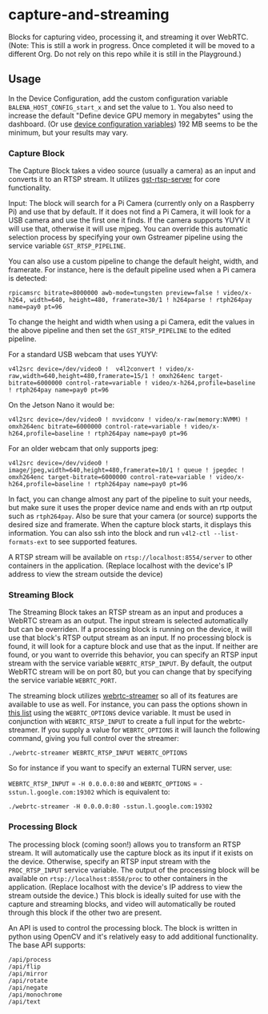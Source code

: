 # capture-and-streaming
Blocks for capturing video, processing it, and streaming it over WebRTC. (Note: This is still a work in progress. Once completed it will be moved to a different Org. Do not rely on this repo while it is still in the Playground.)

## Usage
In the Device Configuration, add the custom configuration variable `BALENA_HOST_CONFIG_start_x` and set the value to `1`. You also need to increase the default "Define device GPU memory in megabytes" using the dashboard. (Or use [device configuration variables](https://www.balena.io/docs/reference/OS/advanced/)) 192 MB seems to be the minimum, but your results may vary.

### Capture Block

The Capture Block takes a video source (usually a camera) as an input and converts it to an RTSP stream. It utilizes [gst-rtsp-server](https://github.com/GStreamer/gst-rtsp-server) for core functionality.

Input: The block will search for a Pi Camera (currently only on a Raspberry Pi) and use that by default. If it does not find a Pi Camera, it will look for a USB camera and use the first one it finds. If the camera supports YUYV it will use that, otherwise it will use mjpeg. You can override this automatic selection process by specifying your own Gstreamer pipeline using the service variable `GST_RTSP_PIPELINE`. 

You can also use a custom pipeline to change the default height, width, and framerate. For instance, here is the default pipeline used when a Pi camera is detected:

`rpicamsrc bitrate=8000000 awb-mode=tungsten preview=false ! video/x-h264, width=640, height=480, framerate=30/1 ! h264parse ! rtph264pay name=pay0 pt=96`

To change the height and width when using a pi Camera, edit the values in the above pipeline and then set the `GST_RTSP_PIPELINE` to the edited pipeline.

For a standard USB webcam that uses YUYV:

`v4l2src device=/dev/video0 !  v4l2convert ! video/x-raw,width=640,height=480,framerate=15/1 ! omxh264enc target-bitrate=6000000 control-rate=variable ! video/x-h264,profile=baseline ! rtph264pay name=pay0 pt=96`

On the Jetson Nano it would be:

`v4l2src device=/dev/video0 ! nvvidconv ! video/x-raw(memory:NVMM) ! omxh264enc bitrate=6000000 control-rate=variable ! video/x-h264,profile=baseline ! rtph264pay name=pay0 pt=96`

For an older webcam that only supports jpeg:

`v4l2src device=/dev/video0 ! image/jpeg,width=640,height=480,framerate=10/1 ! queue ! jpegdec ! omxh264enc target-bitrate=6000000 control-rate=variable ! video/x-h264,profile=baseline ! rtph264pay name=pay0 pt=96`

In fact, you can change almost any part of the pipeline to suit your needs, but make sure it uses the proper device name and ends with an rtp output such as `rtph264pay`. Also be sure that your camera (or source) supports the desired size and framerate. When the capture block starts, it displays this information. You can also ssh into the block and run `v4l2-ctl --list-formats-ext` to see supported features.

A RTSP stream will be available on `rtsp://localhost:8554/server` to other containers in the application. (Replace localhost with the device's IP address to view the stream outside the device)

### Streaming Block

The Streaming Block takes an RTSP stream as an input and produces a WebRTC stream as an output. The input stream is selected automatically but can be overriden. If a processing block is running on the device, it will use that block's RTSP output stream as an input. If no processing block is found, it will look for a capture block and use that as the input. If neither are found, or you want to override this behavior, you can specify an RTSP input stream with the service variable `WEBRTC_RTSP_INPUT`. By default, the output WebRTC stream will be on port 80, but you can change that by specifying the service variable `WEBRTC_PORT`.

The streaming block utilizes [webrtc-streamer](https://github.com/mpromonet/webrtc-streamer) so all of its features are available to use as well. For instance, you can pass the options shown in [this list](https://github.com/mpromonet/webrtc-streamer#usage) using the `WEBRTC_OPTIONS` device variable. It must be used in conjunction with `WEBRTC_RTSP_INPUT` to create a full input for the webrtc-streamer. If you supply a value for `WEBRTC_OPTIONS` it will launch the following command, giving you full control over the streamer:
```
./webrtc-streamer WEBRTC_RTSP_INPUT WEBRTC_OPTIONS
```

So for instance if you want to specify an external TURN server, use:

`WEBRTC_RTSP_INPUT` = `-H 0.0.0.0:80` and `WEBRTC_OPTIONS` = `-sstun.l.google.com:19302` which is equivalent to:

```
./webrtc-streamer -H 0.0.0.0:80 -sstun.l.google.com:19302
```


### Processing Block
The processing block (coming soon!) allows you to transform an RTSP stream. It will automatically use the capture block as its input if it exists on the device. Otherwise, specify an RTSP input stream with the `PROC_RTSP_INPUT` service variable. The output of the processing block will be available on `rtsp://localhost:8558/proc` to other containers in the application. (Replace localhost with the device's IP address to view the stream outside the device.) This block is ideally suited for use with the capture and streaming blocks, and video will automatically be routed through this block if the other two are present.

An API is used to control the processing block. The block is written in python using OpenCV and it's relatively easy to add additional functionality. The base API supports:
```
/api/process
/api/flip
/api/mirror
/api/rotate
/api/negate
/api/monochrome
/api/text
```

